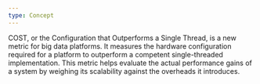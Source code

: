 ```yaml
---
type: Concept
---
```


COST, or the Configuration that Outperforms a Single Thread, is a new metric for big data platforms. It measures the hardware configuration required for a platform to outperform a competent single-threaded implementation. This metric helps evaluate the actual performance gains of a system by weighing its scalability against the overheads it introduces.